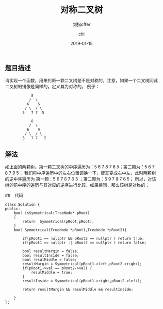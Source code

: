 ﻿---
layout:     post
title:      "对称二叉树"
subtitle:   "剑指offer"
date:       2019-01-15
author:     "chl"
header-img: "/img/jzoffer.jpg"
tags:
    - 剑指offer
--- 

## 题目描述
请实现一个函数，用来判断一颗二叉树是不是对称的。注意，如果一个二叉树同此二叉树的镜像是同样的，定义其为对称的。
例子：
```
    	    8
    	   /  \
    	  6    6
    	 / \  / \
    	5   7 7  5

    	    8
    	   /  \
    	  6    9
    	 / \  / \
    	5   7 7   5
```

## 解法
如上面的两颗树，第一颗二叉树的中序遍历为：5 6 7 8 7 6 5；第二颗为：5 6 7 8 7 9 5；
我们将中序遍历中的左右位置调换一下，使其变成右中左，此时两颗树的逆中序遍历为
第一颗：5 6 7 8 7 6 5 ；第二颗为：5 9 7 8 7 6 5；
所以，对该树的前中序的遍历与其对应的逆序进行比较，如果相同，那么该树是对称的；

##　代码
```
class Solution {
public:
    bool isSymmetrical(TreeNode* pRoot)
    {
        return  Symmetrical(pRoot,pRoot);
    }
    bool Symmetrical(TreeNode *pRoot1,TreeNode *pRoot2){
        
        if(pRoot1 == nullptr && pRoot2 == nullptr ) return true;
        if(pRoot1 == nullptr || pRoot2 == nullptr ) return false;
        
        bool resultMargin = false;
        bool resultInside = false;
        bool resulMiddle = false;
        resultMargin = Symmetrical(pRoot1->left,pRoot2->right);
        if(pRoot1->val == pRoot2->val) {
            resulMiddle = true;
        }
        resultInside = Symmetrical(pRoot1->right,pRoot2->left);
        
        return resultMargin && resulMiddle && resultInside;
    
    }
};
```